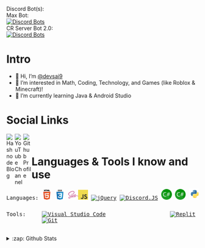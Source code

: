 <!-- Website(s): <br>
[![Website](https://img.shields.io/website?label=saisiddhish.me&style=for-the-badge&url=https%3A%2F%2Fsaisiddhish.me)](https://saisiddhish.me) <br>
[![Website](https://img.shields.io/website?label=blog.saisiddhish.me&style=for-the-badge&url=https%3A%2F%2Fblog.saisiddhish.me)](https://blog.saisiddhish.me) <br>
[![Website](https://img.shields.io/website?label=saisiddhish.github.io&style=for-the-badge&url=https%3A%2F%2Fsaisiddhish.github.io)](https://saisiddhish.github.io) <br> -->

<!-- Discord Server(s): <br>
[![Discord](https://img.shields.io/discord/864278380785958963?color=%235865F2&label=Discord%20(new)&logo=Discord&style=for-the-badge)](https://discord.gg/SFQ8VmyKM3) <br>
[![Discord](https://img.shields.io/discord/727323216367845417?color=%235865F2&label=Discord%20%28old%29&logo=Discord&logoColor=%235865F2&style=for-the-badge)](https://discord.gg/BHhV8fH) <br> -->

Discord Bot(s): <br>
Max Bot: <br>
[![Discord Bots](https://top.gg/api/widget/status/873040125012090891.svg?noavatar=true)](https://top.gg/bot/873040125012090891) <br>
CR Server Bot 2.0: <br>
[![Discord Bots](https://top.gg/api/widget/status/817498208615137281.svg?noavatar=true)](https://top.gg/bot/817498208615137281)

# Intro
- 👋 Hi, I’m [@devsai9](https://github.com/devsai9)
- 👀 I’m interested in Math, Coding, Technology, and Games (like Roblox & Minecraft)!
- 🌱 I’m currently learning Java & Android Studio

# Social Links

[<img align="left" alt="Hashnode Blog" width="22px" src="https://devsai9.github.io/devsai9/internet_symbol_2x.png" />](https://devsai.hashnode.dev)
[<img align="left" alt="YouTube Channel" width="22px" src="https://devsai9.github.io/devsai9/yt_logo.png" />](https://www.youtube.com/channel/UCMUr84eGnS0x4uspwzbd-7w)
[<img align="left" alt="Github Profile" width="22px" src="https://devsai9.github.io/devsai9/github3_logo.png" />](https://github.com/devsai9)

<br>

# Languages & Tools I know and use

<pre>
Languages: <a href="https://html.spec.whatwg.org/"><img src="https://raw.githubusercontent.com/github/explore/80688e429a7d4ef2fca1e82350fe8e3517d3494d/topics/html/html.png" style="width: 26px;" alt="HTML 5" title="HTML5" /></a> <a href="https://www.w3.org/TR/CSS/#css"><img src="https://raw.githubusercontent.com/github/explore/80688e429a7d4ef2fca1e82350fe8e3517d3494d/topics/css/css.png" style="width: 26px;" alt="CSS 3" /></a> <a href="https://sass-lang.com/"><img src="https://raw.githubusercontent.com/github/explore/80688e429a7d4ef2fca1e82350fe8e3517d3494d/topics/sass/sass.png" style="width: 26px;" alt="SASS" /></a><a href="https://en.wikipedia.org/wiki/JavaScript/"><img src="https://raw.githubusercontent.com/github/explore/80688e429a7d4ef2fca1e82350fe8e3517d3494d/topics/javascript/javascript.png" style="width: 26px;" alt="JavaScript" /></a> <a href="https://jquery.com/"><img src="https://devsai9.github.io/devsai9/jquery2_logo.png" style="width: 26px;" alt="jQuery" /></a> <a href="https://www.discord.js.org/"><img src="https://jasonhaxstuff.gallerycdn.vsassets.io/extensions/jasonhaxstuff/discord-js-tools/0.0.3/1530824658924/Microsoft.VisualStudio.Services.Icons.Default" style="width: 28px;" alt="Discord.JS" /></a> <a href="https://docs.microsoft.com/en-us/dotnet/csharp/"><img src="https://raw.githubusercontent.com/github/explore/80688e429a7d4ef2fca1e82350fe8e3517d3494d/topics/csharp/csharp.png" style="width: 28px;" alt="https://docs.microsoft.com/en-us/dotnet/csharp/" /></a> <a href="https://docs.microsoft.com/en-us/dotnet/csharp/"><img src="https://raw.githubusercontent.com/github/explore/80688e429a7d4ef2fca1e82350fe8e3517d3494d/topics/csharp/csharp.png" style="width: 28px;" alt="https://docs.microsoft.com/en-us/dotnet/csharp/" /></a> <a href="https://www.python.org/"><img src="https://raw.githubusercontent.com/github/explore/80688e429a7d4ef2fca1e82350fe8e3517d3494d/topics/python/python.png" style="width: 30px;" alt="Python" /></a> <a href="https://www.mathworks.com/products/matlab.html"><img src="https://devsai9.github.io/devsai9/matlab_logo.png" style="width: 26px;" alt="MATLAB" /></a> <a href="https://www.lua.org/"><img src="https://raw.githubusercontent.com/github/explore/80688e429a7d4ef2fca1e82350fe8e3517d3494d/topics/lua/lua.png" style="width: 26px;" alt="Roblox Lua" /></a> <a href="https://www.java.com/en/"><img src="https://raw.githubusercontent.com/github/explore/5b3600551e122a3277c2c5368af2ad5725ffa9a1/topics/java/java.png" style="width: 26px;" alt="Java" /></a> 
</pre>

<pre>
Tools:     <a href="https://code.visualstudio.com/"><img src="https://devsai9.github.io/devsai9/vscode_logo.png" style="width: 26px;" alt="Visual Studio Code" /></a>                    <a href="https://replit.com/"><img src="https://devsai9.github.io/devsai9/repl_logo.png" style="width: 26px;" alt="Replit" /></a> <a href="https://visualstudio.microsoft.com/"><img src="https://devsai9.github.io/devsai9/vs2_logo.png" style="width: 26px;" alt="Visual Studio" /></a> <a href="https://www.unity.com/"><img src="https://devsai9.github.io/devsai9/unity_logo.png" style="width: 26px;" alt="Unity" /></a>  <a href="https://www.jetbrains.com/pycharm/"><img src="https://devsai9.github.io/devsai9/pycharm_logo.png" style="width: 26px;" alt="Pycharm" /></a> <a href="https://www.mathworks.com/products/matlab.html"><img src="https://devsai9.github.io/devsai9/matlab_logo.png" style="width: 26px;" alt="MATLAB" /></a> <a href="https://developer.roblox.com/"><img src="https://devsai9.github.io/devsai9/roblox_developer_logo.png" style="width: 26px;" alt="Roblox Studio" /></a><a href="https://developer.android.com/studio"> <img src="https://raw.githubusercontent.com/github/explore/8baf984947f4d9c32006bd03fa4c51ff91aadf8d/topics/android/android.png" style="width: 26px;" alt="Android Studio" /></a>
           <a href="https://www.git-scm.com/"><img src="https://devsai9.github.io/devsai9/git2_logo.png" style="width: 26px;" alt="Git" /></a>
</pre>


<!--### 📺 Latest YouTube Videos
YOUTUBE:START
- [RUMBLE IS IN STOCK &lpar;Blox Fruits&rpar;](https://www.youtube.com/watch?v=0LfF86sxpy0)
- [UNLOCKING 2ND SEA!!! &lpar;Blox Fruits&rpar;](https://www.youtube.com/watch?v=7xWp-tboWCQ)
- [I&#39;M BACK!!!!!!](https://www.youtube.com/watch?v=e_1e7b9ktnU)
- [INTRODUCING CRAFTRBLX &lpar;MY NEW CHANNEL&rpar;!!!!!!!!!!](https://www.youtube.com/watch?v=JQ9gOHPH_Kk)
- [LAST VIDEO ON THIS CHANNEL😞](https://www.youtube.com/watch?v=qxTFHvtdkls)
YOUTUBE:END -->

<br>

<details>
  <summary>:zap: Github Stats</summary>
  
  <img align="left" alt="devsai9's GitHub Stats" src="https://github-readme-stats.vercel.app/api?username=devsai9&show_icons=true&hide_border=true&hide=stars&count_private=true&theme=dark&bg_color=0d1117" />

</details>
